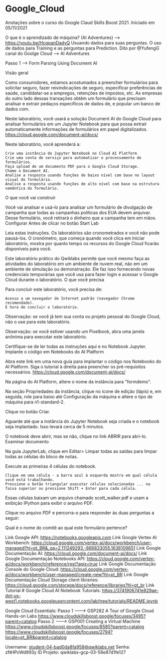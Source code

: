 # Google_Cloud
Anotações sobre o curso do Google Claud Skills Boost 2021. Iniciado em 05/11/2021


O que é o aprendizado de máquina? (AI Adventures) --> https://youtu.be/HcqpanDadyQ
Usuando dados para suas perguntas. O uso de dados para Training e as perguntas para Prediction. Dito por @YufengG canal do Goolge Cloud --> AI Adventures

Passo 1 --> Form Parsing Using Document AI

Visão geral

Como consumidores, estamos acostumados a preencher formulários para solicitar seguro, fazer reivindicações de seguro, especificar preferências de saúde, candidatar-se a empregos, retenções de impostos, etc. As empresas do outro lado dessas transações obtêm um formulário que precisam analisar e extrair pedaços específicos de dados de, e popular um banco de dados com.

Neste laboratório, você usará a solução Document AI do Google Cloud para analisar formulários em um Jupyter Notebook para que possa extrair automaticamente informações de formulários em papel digitalizados.
https://cloud.google.com/document-ai/docs/

Neste laboratório, você aprenderá a:

    Crie uma instância do Jupyter Notebook no Cloud AI Platform
    Crie uma conta de serviço para automatizar o processamento de formulários.
    Faça upload de um documento PDF para o Google Cloud Storage.
    Chame o Document AI.
    Analise a resposta usando funções de baixo nível com base no layout visual do formulário.
    Analise a resposta usando funções de alto nível com base na estrutura semântica do formulário.

O que você vai construir

Você vai analisar e usá-lo para analisar um formulário de divulgação de campanha que todas as campanhas políticas dos EUA devem arquivar. Desse formulário, você retirará o dinheiro que a campanha tem em mãos.
Configurar
Antes de clicar no botão Start Lab

Leia estas instruções. Os laboratórios são cronometrados e você não pode pausá-los. O cronômetro, que começa quando você clica em Iniciar laboratório, mostra por quanto tempo os recursos do Google Cloud ficarão disponíveis para você.

Este laboratório prático do Qwiklabs permite que você mesmo faça as atividades do laboratório em um ambiente de nuvem real, não em um ambiente de simulação ou demonstração. Ele faz isso fornecendo novas credenciais temporárias que você usa para fazer login e acessar o Google Cloud durante o laboratório.
O que você precisa

Para concluir este laboratório, você precisa de:

    Acesso a um navegador de Internet padrão (navegador Chrome recomendado).
    É hora de concluir o laboratório.

Observação: se você já tem sua conta ou projeto pessoal do Google Cloud, não o use para este laboratório.

Observação: se você estiver usando um Pixelbook, abra uma janela anônima para executar este laboratório.

Certifique-se de ler todas as instruções aqui e no Notebook Jupyter.
Implante o código em Notebooks do AI Platform

Abra este link em uma nova guia para implantar o código nos Notebooks do AI Platform. Siga o tutorial à direita para preencher os pré-requisitos necessários.
https://cloud.google.com/document-ai/docs/

Na página do AI Platform, altere o nome da instância para "formdemo".

Na seção Propriedades da instância, clique no ícone de edição (lápis) e, em seguida, role para baixo até Configuração da máquina e altere o tipo de máquina para n1-standard-2.

Clique no botão Criar.

Aguarde até que a instância do Jupyter Notebook seja criada e o notebook seja implantado. Isso levará cerca de 5 minutos.

O notebook deve abrir, mas se não, clique no link ABRIR para abri-lo.
Examinar documento

Na guia JupyterLab, clique em Editar> Limpar todas as saídas para limpar todas as células do bloco de notas.

Execute as primeiras 4 células do notebook.

    Clique em uma célula - a barra azul à esquerda mostra em qual célula você está trabalhando.
    Pressione o botão triangular executar células selecionadas ... na faixa superior ou pressione Shift + Enter para cada célula.

Essas células baixam um arquivo chamado scott_walker.pdf e usam a exibição IPython para exibir o arquivo PDF.

Clique no arquivo PDF e percorra-o para responder às duas perguntas a seguir:

Qual é o nome do comitê ao qual este formulário pertence? 





Link Google API: https://notebooks.googleapis.com
Link Google Vertex AI Workbench: https://cloud.google.com/vertex-ai/docs/workbench/user-managed?hl=pt_BR&_ga=2.111249293.-866833055.1636109651
Link Google Documentação AI: https://cloud.google.com/document-ai/docs/
Link Google Documentação Notebooks API: https://cloud.google.com/vertex-ai/docs/workbench/reference/rest?apix=true
Link Google Documentação Console do Google Cloud: https://cloud.google.com/vertex-ai/docs/workbench/user-managed/create-new?hl=pt_BR
Link Google Documentação Cloud Storage client libraries: https://cloud.google.com/storage/docs/reference/libraries?hl=pt_br
Link Tutorial # Google Cloud AI Notebook Tutorials: https://3741906741e829ae-dot-us-west1.notebooks.googleusercontent.com/lab/tree/tutorials/README.ipynb

Google Cloud Essentials: 
Passo 1 ---> GSP282 A Tour of Google Cloud Hands-on Labs https://www.cloudskillsboost.google/focuses/3495?parent=catalog
Passo 2 ---> GSP001 Creating a Virtual Machine https://www.cloudskillsboost.google/focuses/8585?parent=catalog
https://www.cloudskillsboost.google/focuses/2794?locale=pt_BR&parent=catalog


Username: student-04-bad0da8fa959@qwiklabs.net
Senha: zNHPcWd993y
ID Projeto: qwiklabs-gcp-03-56e87d1fe127

